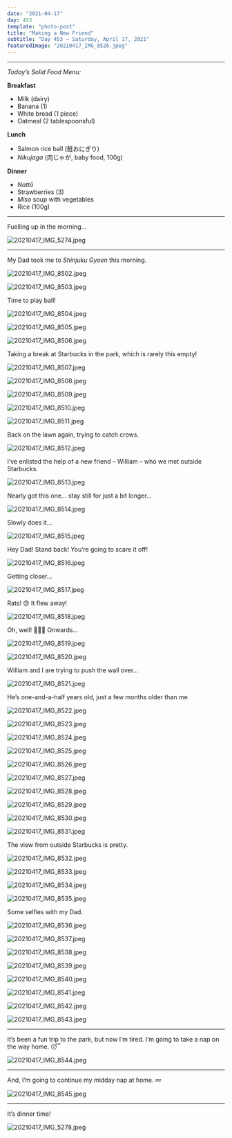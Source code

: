 ```yaml
---
date: "2021-04-17"
day: 453
template: "photo-post"
title: "Making a New Friend"
subtitle: "Day 453 – Saturday, April 17, 2021"
featuredImage: "20210417_IMG_8526.jpeg"
---
```


<hr />

_Today’s Solid Food Menu:_

**Breakfast**

- Milk (dairy)
- Banana (1)
- White bread (1 piece)
- Oatmeal (2 tablespoonsful)

**Lunch**

- Salmon rice ball (鮭おにぎり)
- *Nikujaga* (肉じゃが, baby food, 100g)

**Dinner**

- *Nattō*
- Strawberries (3)
- *Miso* soup with vegetables
- Rice (100g)

<hr />

Fuelling up in the morning…

![20210417_IMG_5274.jpeg](20210417_IMG_5274.jpeg)

<hr />

My Dad took me to *Shinjuku Gyoen* this morning.

![20210417_IMG_8502.jpeg](20210417_IMG_8502.jpeg)

![20210417_IMG_8503.jpeg](20210417_IMG_8503.jpeg)

Time to play ball!

![20210417_IMG_8504.jpeg](20210417_IMG_8504.jpeg)

![20210417_IMG_8505.jpeg](20210417_IMG_8505.jpeg)

![20210417_IMG_8506.jpeg](20210417_IMG_8506.jpeg)

Taking a break at Starbucks in the park, which is rarely this empty!

![20210417_IMG_8507.jpeg](20210417_IMG_8507.jpeg)

![20210417_IMG_8508.jpeg](20210417_IMG_8508.jpeg)

![20210417_IMG_8509.jpeg](20210417_IMG_8509.jpeg)

![20210417_IMG_8510.jpeg](20210417_IMG_8510.jpeg)

![20210417_IMG_8511.jpeg](20210417_IMG_8511.jpeg)

Back on the lawn again, trying to catch crows.

![20210417_IMG_8512.jpeg](20210417_IMG_8512.jpeg)

I’ve enlisted the help of a new friend – William – who we met outside Starbucks.

![20210417_IMG_8513.jpeg](20210417_IMG_8513.jpeg)

Nearly got this one… stay still for just a bit longer…

![20210417_IMG_8514.jpeg](20210417_IMG_8514.jpeg)

Slowly does it…

![20210417_IMG_8515.jpeg](20210417_IMG_8515.jpeg)

Hey Dad! Stand back! You’re going to scare it off!

![20210417_IMG_8516.jpeg](20210417_IMG_8516.jpeg)

Getting closer…

![20210417_IMG_8517.jpeg](20210417_IMG_8517.jpeg)

Rats! 😞 It flew away!

![20210417_IMG_8518.jpeg](20210417_IMG_8518.jpeg)

Oh, well! 🤷🏻‍♂️ Onwards…

![20210417_IMG_8519.jpeg](20210417_IMG_8519.jpeg)

![20210417_IMG_8520.jpeg](20210417_IMG_8520.jpeg)

William and I are trying to push the wall over…

![20210417_IMG_8521.jpeg](20210417_IMG_8521.jpeg)

He’s one-and-a-half years old, just a few months older than me.

![20210417_IMG_8522.jpeg](20210417_IMG_8522.jpeg)

![20210417_IMG_8523.jpeg](20210417_IMG_8523.jpeg)

![20210417_IMG_8524.jpeg](20210417_IMG_8524.jpeg)

![20210417_IMG_8525.jpeg](20210417_IMG_8525.jpeg)

![20210417_IMG_8526.jpeg](20210417_IMG_8526.jpeg)

![20210417_IMG_8527.jpeg](20210417_IMG_8527.jpeg)

![20210417_IMG_8528.jpeg](20210417_IMG_8528.jpeg)

![20210417_IMG_8529.jpeg](20210417_IMG_8529.jpeg)

![20210417_IMG_8530.jpeg](20210417_IMG_8530.jpeg)

![20210417_IMG_8531.jpeg](20210417_IMG_8531.jpeg)

The view from outside Starbucks is pretty.

![20210417_IMG_8532.jpeg](20210417_IMG_8532.jpeg)

![20210417_IMG_8533.jpeg](20210417_IMG_8533.jpeg)

![20210417_IMG_8534.jpeg](20210417_IMG_8534.jpeg)

![20210417_IMG_8535.jpeg](20210417_IMG_8535.jpeg)

Some selfies with my Dad.

![20210417_IMG_8536.jpeg](20210417_IMG_8536.jpeg)

![20210417_IMG_8537.jpeg](20210417_IMG_8537.jpeg)

![20210417_IMG_8538.jpeg](20210417_IMG_8538.jpeg)

![20210417_IMG_8539.jpeg](20210417_IMG_8539.jpeg)

![20210417_IMG_8540.jpeg](20210417_IMG_8540.jpeg)

![20210417_IMG_8541.jpeg](20210417_IMG_8541.jpeg)

![20210417_IMG_8542.jpeg](20210417_IMG_8542.jpeg)

![20210417_IMG_8543.jpeg](20210417_IMG_8543.jpeg)

<hr />

It’s been a fun trip to the park, but now I’m tired. I’m going to take a nap on the way home. 😴

![20210417_IMG_8544.jpeg](20210417_IMG_8544.jpeg)

<hr />

And, I’m going to continue my midday nap at home. 💤

![20210417_IMG_8545.jpeg](20210417_IMG_8545.jpeg)

<hr />

It’s dinner time!

![20210417_IMG_5278.jpeg](20210417_IMG_5278.jpeg)

